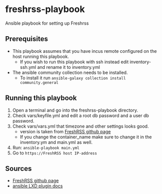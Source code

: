 # freshrss-playbook
Ansible playbook for setting up Freshrss

## Prerequisites
- This playbook assumes that you have incus remote configured on the host running this playbook.
    - If you wish to run this playbook with ssh instead edit inventory-ssh.yml and rename it to inventory.yml
- The ansible community collection needs to be installed.
    - To install it run ```ansible-galaxy collection install community.general```
## Running this playbook
1. Open a terminal and go into the freshrss-playbook directory.
2. Check vars/keyfile.yml and edit a root db password and a user db password.
3. Check vars/vars.yml that timezone and other settings looks good.
    - version is taken from [FreshRSS github page](https://github.com/FreshRSS/FreshRSS/tags)
    - If you change the container_name make sure to change it in the inventory.ym and main.yml as well.
3. Run: ```ansible-playbook main.yml```
4. Go to ```https://FreshRSS host IP-address```

## Sources
 - [FreshRSS github page](https://github.com/FreshRSS/FreshRSS)
 - [ansible LXD plugin docs](https://docs.ansible.com/ansible/latest/collections/community/general/lxd_connection.html)
